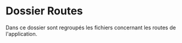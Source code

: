 # Dossier Routes

Dans ce dossier sont regroupés les fichiers concernant les routes de l'application.
